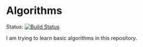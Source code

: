 # Algorithms

Status: [![Build Status](https://travis-ci.com/hapass/algorithms.svg?branch=master)](https://travis-ci.com/hapass/algorithms)

I am trying to learn basic algorithms in this repository.
